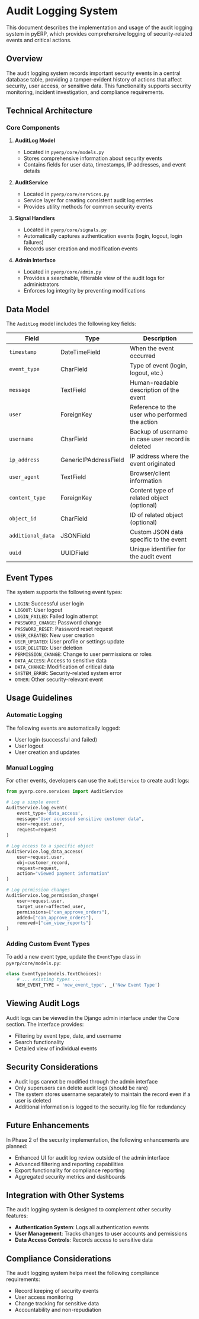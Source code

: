 # Audit Logging System

This document describes the implementation and usage of the audit logging system in pyERP, which provides comprehensive logging of security-related events and critical actions.

## Overview

The audit logging system records important security events in a central database table, providing a tamper-evident history of actions that affect security, user access, or sensitive data. This functionality supports security monitoring, incident investigation, and compliance requirements.

## Technical Architecture

### Core Components

1. **AuditLog Model**
   - Located in `pyerp/core/models.py`
   - Stores comprehensive information about security events
   - Contains fields for user data, timestamps, IP addresses, and event details

2. **AuditService**
   - Located in `pyerp/core/services.py`
   - Service layer for creating consistent audit log entries
   - Provides utility methods for common security events

3. **Signal Handlers**
   - Located in `pyerp/core/signals.py`
   - Automatically captures authentication events (login, logout, login failures)
   - Records user creation and modification events

4. **Admin Interface**
   - Located in `pyerp/core/admin.py`
   - Provides a searchable, filterable view of the audit logs for administrators
   - Enforces log integrity by preventing modifications

## Data Model

The `AuditLog` model includes the following key fields:

| Field | Type | Description |
|-------|------|-------------|
| `timestamp` | DateTimeField | When the event occurred |
| `event_type` | CharField | Type of event (login, logout, etc.) |
| `message` | TextField | Human-readable description of the event |
| `user` | ForeignKey | Reference to the user who performed the action |
| `username` | CharField | Backup of username in case user record is deleted |
| `ip_address` | GenericIPAddressField | IP address where the event originated |
| `user_agent` | TextField | Browser/client information |
| `content_type` | ForeignKey | Content type of related object (optional) |
| `object_id` | CharField | ID of related object (optional) |
| `additional_data` | JSONField | Custom JSON data specific to the event |
| `uuid` | UUIDField | Unique identifier for the audit event |

## Event Types

The system supports the following event types:

- `LOGIN`: Successful user login
- `LOGOUT`: User logout
- `LOGIN_FAILED`: Failed login attempt
- `PASSWORD_CHANGE`: Password change
- `PASSWORD_RESET`: Password reset request
- `USER_CREATED`: New user creation
- `USER_UPDATED`: User profile or settings update
- `USER_DELETED`: User deletion
- `PERMISSION_CHANGE`: Change to user permissions or roles
- `DATA_ACCESS`: Access to sensitive data
- `DATA_CHANGE`: Modification of critical data
- `SYSTEM_ERROR`: Security-related system error
- `OTHER`: Other security-relevant event

## Usage Guidelines

### Automatic Logging

The following events are automatically logged:

- User login (successful and failed)
- User logout
- User creation and updates

### Manual Logging

For other events, developers can use the `AuditService` to create audit logs:

```python
from pyerp.core.services import AuditService

# Log a simple event
AuditService.log_event(
    event_type='data_access',
    message="User accessed sensitive customer data",
    user=request.user,
    request=request
)

# Log access to a specific object
AuditService.log_data_access(
    user=request.user,
    obj=customer_record,
    request=request,
    action="viewed payment information"
)

# Log permission changes
AuditService.log_permission_change(
    user=request.user,
    target_user=affected_user,
    permissions=["can_approve_orders"],
    added=["can_approve_orders"],
    removed=["can_view_reports"]
)
```

### Adding Custom Event Types

To add a new event type, update the `EventType` class in `pyerp/core/models.py`:

```python
class EventType(models.TextChoices):
    # ... existing types ...
    NEW_EVENT_TYPE = 'new_event_type', _('New Event Type')
```

## Viewing Audit Logs

Audit logs can be viewed in the Django admin interface under the Core section. The interface provides:

- Filtering by event type, date, and username
- Search functionality
- Detailed view of individual events

## Security Considerations

- Audit logs cannot be modified through the admin interface
- Only superusers can delete audit logs (should be rare)
- The system stores username separately to maintain the record even if a user is deleted
- Additional information is logged to the security.log file for redundancy

## Future Enhancements

In Phase 2 of the security implementation, the following enhancements are planned:

- Enhanced UI for audit log review outside of the admin interface
- Advanced filtering and reporting capabilities
- Export functionality for compliance reporting
- Aggregated security metrics and dashboards

## Integration with Other Systems

The audit logging system is designed to complement other security features:

- **Authentication System**: Logs all authentication events
- **User Management**: Tracks changes to user accounts and permissions
- **Data Access Controls**: Records access to sensitive data

## Compliance Considerations

The audit logging system helps meet the following compliance requirements:

- Record keeping of security events
- User access monitoring
- Change tracking for sensitive data
- Accountability and non-repudiation
